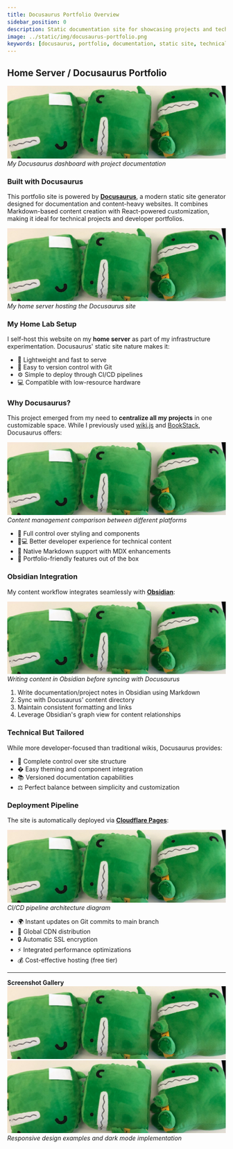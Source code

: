 ```yaml
---
title: Docusaurus Portfolio Overview
sidebar_position: 0
description: Static documentation site for showcasing projects and technical expertise
image: ../static/img/docusaurus-portfolio.png
keywords: [docusaurus, portfolio, documentation, static site, technical writing]
---
```


## Home Server / Docusaurus Portfolio

![Docusaurus Interface](./attachments/docusaurus-interface.png)
*My Docusaurus dashboard with project documentation*

### Built with Docusaurus
This portfolio site is powered by **[Docusaurus](https://docusaurus.io/)**, a modern static site generator designed for documentation and content-heavy websites. It combines Markdown-based content creation with React-powered customization, making it ideal for technical projects and developer portfolios.

![Home Lab Setup](./attachments/server-rack.png)
*My home server hosting the Docusaurus site*

### My Home Lab Setup
I self-host this website on my **home server** as part of my infrastructure experimentation. Docusaurus' static site nature makes it:
- 🚀 Lightweight and fast to serve
- 🔄 Easy to version control with Git
- ⚙️ Simple to deploy through CI/CD pipelines
- 💻 Compatible with low-resource hardware

### Why Docusaurus?
This project emerged from my need to **centralize all my projects** in one customizable space. While I previously used [wiki.js](https://js.wiki/) and [BookStack](https://www.bookstackapp.com/), Docusaurus offers:

![Wiki Comparison](./attachments/wiki-comparison.png)
*Content management comparison between different platforms*

- 🎨 Full control over styling and components
- 👨💻 Better developer experience for technical content
- 📝 Native Markdown support with MDX enhancements
- 💼 Portfolio-friendly features out of the box

### Obsidian Integration
My content workflow integrates seamlessly with **[Obsidian](https://obsidian.md/)**:

![Obsidian Workflow](./attachments/obsidian-screenshot.png)
*Writing content in Obsidian before syncing with Docusaurus*

1. Write documentation/project notes in Obsidian using Markdown
2. Sync with Docusaurus' content directory
3. Maintain consistent formatting and links
4. Leverage Obsidian's graph view for content relationships

### Technical But Tailored
While more developer-focused than traditional wikis, Docusaurus provides:
- 🧩 Complete control over site structure
- � Easy theming and component integration
- 📚 Versioned documentation capabilities
- ⚖️ Perfect balance between simplicity and customization

### Deployment Pipeline
The site is automatically deployed via **[Cloudflare Pages](https://pages.cloudflare.com/)**:

![Deployment Flowchart](./attachments/deployment-diagram.png)
*CI/CD pipeline architecture diagram*

- 🌍 Instant updates on Git commits to main branch
- 🚄 Global CDN distribution
- 🔒 Automatic SSL encryption
- ⚡ Integrated performance optimizations
- 💰 Cost-effective hosting (free tier)

---

**Screenshot Gallery**  
![Mobile View](./attachments/mobile-preview.png) ![Dark Mode](./attachments/dark-mode.png)  
*Responsive design examples and dark mode implementation*